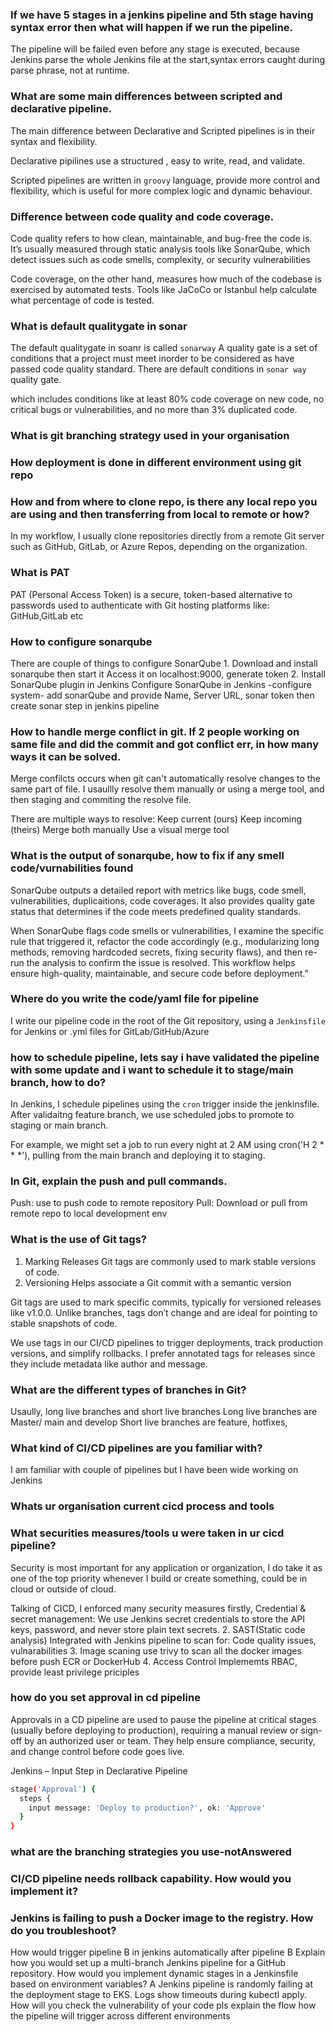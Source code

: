 ### If we have 5 stages in a jenkins pipeline and 5th stage having syntax error then what will happen if we run the pipeline.

The pipeline will be failed even before any stage is executed, because Jenkins parse the whole Jenkins file at the start,syntax errors caught during parse phrase, not at runtime.

### What are some main differences between scripted and declarative pipeline.
The main difference between Declarative and Scripted pipelines is in their syntax and flexibility.

Declarative pipilines use a structured , easy to write, read, and validate. 

Scripted pipelines are written in `groovy` language, provide more control and flexibility, which is useful for more complex logic and dynamic behaviour. 

### Difference between code quality and code coverage.
Code quality refers to how clean, maintainable, and bug-free the code is. It’s usually measured through static analysis tools like SonarQube, which detect issues such as code smells, complexity, or security vulnerabilities

Code coverage, on the other hand, measures how much of the codebase is exercised by automated tests. Tools like JaCoCo or Istanbul help calculate what percentage of code is tested.

### What is default qualitygate in sonar
The default qualitygate in soanr is called `sonarway`
A quality gate is a set of conditions that a project must meet inorder to be considered as have passed code quality standard.
There are default conditions in `sonar way` quality gate.

which includes conditions like at least 80% code coverage on new code, no critical bugs or vulnerabilities, and no more than 3% duplicated code.

### What is git branching strategy used in your organisation
### How deployment is done in different environment using git repo

### How and from where to clone repo, is there any local repo you are using and then transferring from local to remote or how? 
In my workflow, I usually clone repositories directly from a remote Git server such as GitHub, GitLab, or Azure Repos, depending on the organization.

### What is PAT
PAT (Personal Access Token) is a secure, token-based alternative to passwords used to authenticate with Git hosting platforms like: GitHub,GitLab etc

### How to configure sonarqube
There are couple of things to configure SonarQube
    1. Download and install sonarqube then start it
       Access it on localhost:9000, generate token
    2. Install SonarQube plugin in Jenkins
       Configure SonarQube in Jenkins
        -configure system-
        add sonarQube and provide Name, Server URL, sonar token 
        then create sonar step in jenkins pipeline

### How to handle merge conflict in git. If 2 people working on same file and did the commit and got conflict err, in how many ways it can be solved.
Merge confilcts occurs when git can't automatically resolve changes to the same part of file. I usaullly resolve them manually or using a merge tool, and then staging and commiting the resolve file.

There are multiple ways to resolve:
    Keep current (ours)
    Keep incoming (theirs)
    Merge both manually
    Use a visual merge tool

### What is the output of sonarqube, how to fix if any smell code/vurnabilities found
SonarQube outputs a detailed report with metrics like bugs, code smell, vulnerabilities, duplicaitions, code coverages. It also provides quality gate status that determines if the code meets predefined quality standards.

When SonarQube flags code smells or vulnerabilities, I examine the specific rule that triggered it, refactor the code accordingly (e.g., modularizing long methods, removing hardcoded secrets, fixing security flaws), and then re-run the analysis to confirm the issue is resolved. This workflow helps ensure high-quality, maintainable, and secure code before deployment.”

### Where do you write the code/yaml file for pipeline
I write our pipeline code in the root of the Git repository, using a `Jenkinsfile` for Jenkins or .yml files for GitLab/GitHub/Azure

### how to schedule pipeline, lets say i have validated the pipeline with some update and i want to schedule it to stage/main branch, how to do? 
In Jenkins, I schedule pipelines using the `cron` trigger inside the jenkinsfile. After validaitng feature branch, we use scheduled jobs to promote to staging or main branch.

For example, we might set a job to run every night at 2 AM using cron('H 2 * * *'), pulling from the main branch and deploying it to staging.

### In Git, explain the push and pull commands.
Push: use to push code to remote repository
Pull: Download or pull from remote repo to local development env

### What is the use of Git tags?
1. Marking Releases
Git tags are commonly used to mark stable versions of code.
2. Versioning
Helps associate a Git commit with a semantic version 

Git tags are used to mark specific commits, typically for versioned releases like v1.0.0. Unlike branches, tags don’t change and are ideal for pointing to stable snapshots of code.

We use tags in our CI/CD pipelines to trigger deployments, track production versions, and simplify rollbacks. I prefer annotated tags for releases since they include metadata like author and message.

### What are the different types of branches in Git?
Usaully, long live branches and short live branches
Long live branches are Master/ main and develop
Short live branches are feature, hotfixes,

### What kind of CI/CD pipelines are you familiar with?
I am familiar with couple of pipelines but I have been wide working on Jenkins

### Whats ur organisation current cicd process and tools

### What securities measures/tools u were taken in ur cicd pipeline?
Security is most important for any application or organization, I do take it as one of the top priority whenever I build or create something, could be in cloud or outside of cloud.

Talking of CICD, I enforced many security measures
firstly, Credential & secret management:
    We use Jenkins secret credentials to store the API keys, password, and never store plain text secrets.
2. SAST(Static code analysis)
    Integrated with Jenkins pipeline to scan for:
        Code quality issues, vulnarabilities
3. Image scaning
    use trivy to scan all the docker images before push ECR or DockerHub
4. Access Control
    Implememts RBAC, provide least privilege priciples 

### how do you set approval in cd pipeline
 Approvals in a CD pipeline are used to pause the pipeline at critical stages (usually before deploying to production), requiring a manual review or sign-off by an authorized user or team.
They help ensure compliance, security, and change control before code goes live.

Jenkins – Input Step in Declarative Pipeline
```bash
stage('Approval') {
  steps {
    input message: 'Deploy to production?', ok: 'Approve'
  }
}
```
 ### what are the branching strategies you use-notAnswered
### CI/CD pipeline needs rollback capability. How would you implement it?
### Jenkins is failing to push a Docker image to the registry. How do you troubleshoot?
How would trigger pipeline B in jenkins automatically after pipeline B
Explain how you would set up a multi-branch Jenkins pipeline for a GitHub repository.
 How would you implement dynamic stages in a Jenkinsfile based on environment variables? 
 A Jenkins pipeline is randomly failing at the deployment stage to EKS. Logs show timeouts during kubectl apply.
 How will you check the vulnerability of your code
 pls explain the flow how the pipeline will trigger across different environments 